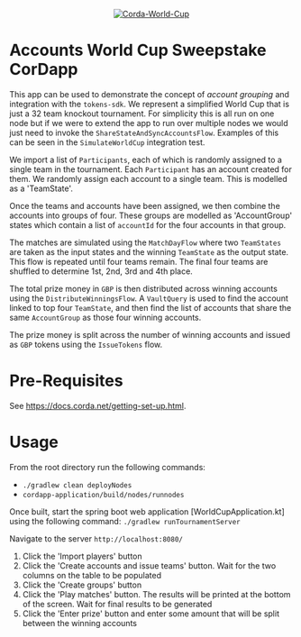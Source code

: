 <p align="center">
<a href="https://ibb.co/vcTTKgC"><img src="https://i.ibb.co/nwYY5Zq/Corda-World-Cup.jpg" alt="Corda-World-Cup" border="0"></a>
</p>

# Accounts World Cup Sweepstake CorDapp

This app can be used to demonstrate the concept of _account grouping_ and integration with the `tokens-sdk`. We represent a simplified World Cup that is just a 32 team knockout tournament. For simplicity this is all run on one node but if we were to extend the app to run over multiple nodes we would just need to invoke the `ShareStateAndSyncAccountsFlow`. Examples of this can be seen in the `SimulateWorldCup`  integration test. 

We import a list of `Participants`, each of which is randomly assigned to a single team in the tournament. Each `Participant` has an account created for them. We randomly assign each account to a single team. This is modelled as a 'TeamState'. 

Once the teams and accounts have been assigned, we then combine the accounts into groups of four. These groups are modelled as 'AccountGroup' states which contain a list of `accountId` for the four accounts in that group. 

The matches are simulated using the `MatchDayFlow` where two `TeamStates` are taken as the input states and the winning `TeamState` as the output state. This flow is repeated until four teams remain. The final four teams are shuffled to determine 1st, 2nd, 3rd and 4th place. 

The total prize money in `GBP` is then distributed across winning accounts using the `DistributeWinningsFlow`. A `VaultQuery` is used to find the account linked to top four `TeamState`, and then find the list of accounts that share the same `AccountGroup` as those four winning accounts. 

The prize money is split across the number of winning accounts and issued as `GBP` tokens using the `IssueTokens` flow.  
 
# Pre-Requisites

See https://docs.corda.net/getting-set-up.html.

# Usage

From the root directory run the following commands:

* `./gradlew clean deployNodes`
* `cordapp-application/build/nodes/runnodes`

Once built, start the spring boot web application [WorldCupApplication.kt] using the following command:
`./gradlew runTournamentServer`

Navigate to the server
`http://localhost:8080/`

1. Click the 'Import players' button
2. Click the 'Create accounts and issue teams' button. Wait for the two columns on the table to be populated
3. Click the 'Create groups' button
4. Click the 'Play matches' button. The results will be printed at the bottom of the screen. Wait for final results to be generated
5. Click the 'Enter prize' button and enter some amount that will be split between the winning accounts

